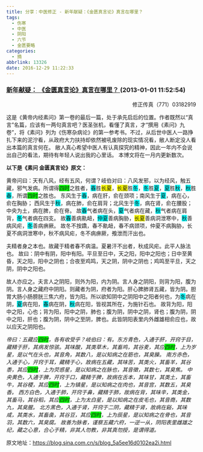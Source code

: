 ```yaml
---
title: 分享：中医修正 - 新年献疑：《金匮真言论》真言在哪里？
tags:
  - 伤寒
  - 中医
  - 阴阳
  - 六节
  - 金匮要略
categories:
  - 摘
abbrlink: 13326
date: 2016-12-29 11:22:33
---
```

###  [新年献疑： 《金匮真言论》真言在哪里？ ](https://blog.sina.com.cn/s/blog_5a5ee16d0102ea2i.html  "跳转至原文") (2013-01-01 11:52:54)
<p ALIGN="right"><font STYLE="BACKGroUnD-CoLor: #ffffff">修正传真（771）03182919</FONT></P>

这是《黄帝内经素问》第一卷的最后一篇，处于承先启后的位置。作者既然以“真言”名篇，应该有一两句真言吧？医圣张机，看懂了真言，才“撰用《素问》九卷”，将《素问》列为《伤寒杂病论》的第一参考书。不过，从后世中医人一路挣扎下来的泥泞看，从政府大力扶持却依然被吼废除的现实情况看，敝人断定没人看出本篇的真言何在。
敝人真心希望中医人有认真探究的精神，因此一年内不会说出自己的看法，期待有年轻人说出我的心里话。
本博文将在一月内更新数次。

__以下是《素问 金匮真言论》原文：__

黄帝问曰：天有八风，经有五风，何谓？岐伯对曰：八风发邪，以为经风，触五藏，邪气发病。所谓得<span STYLE="background:lime;mso-highlight: lime">四时</span>之胜者，<span STYLE="background:aqua;mso-highlight:aqua">春</SPAN>胜<span STYLE="background:yellow;mso-highlight:yellow">长夏</SPAN>，<span STYLE="background:yellow;mso-highlight:yellow">长夏</SPAN>胜<span STYLE="background:aqua;mso-highlight:aqua">冬</SPAN>，<span STYLE="background:aqua;mso-highlight:aqua">冬</SPAN>胜<span STYLE="background:aqua;mso-highlight:aqua">夏</SPAN>，<span STYLE="background:aqua;mso-highlight:aqua">夏</SPAN>胜<span STYLE="background:aqua;mso-highlight:aqua">秋</SPAN>，<span STYLE="background:aqua;mso-highlight:aqua">秋</SPAN>胜<span STYLE="background:aqua;mso-highlight:aqua">春</SPAN>，所谓<span STYLE="background:lime;mso-highlight: lime">四时</span>之胜也。
东风生于<span STYLE="background:aqua;mso-highlight:aqua">春</SPAN>，病在肝，俞在颈项；南风生于<span STYLE="background:aqua;mso-highlight:aqua">夏</SPAN>，病在心，俞在胸胁；
西风生于<span STYLE="background:aqua;mso-highlight:aqua">秋</SPAN>，病在肺，俞在肩背；北风生于<span STYLE="background:aqua;mso-highlight:aqua">冬</SPAN>，病在肾，俞在腰股；中央为土，病在脾，俞在脊。
故<span STYLE="background:aqua;mso-highlight:aqua">春</SPAN>气者病在头，<span STYLE="background:aqua;mso-highlight:aqua">夏</SPAN>气者病在藏，<span STYLE="background:aqua;mso-highlight:aqua">秋</SPAN>气者病在肩背，<span STYLE="background:aqua;mso-highlight:aqua">冬</SPAN>气者病在四支。
故<span STYLE="background:aqua;mso-highlight:aqua">春</SPAN>善病鼽衄，<span STYLE="background:aqua;mso-highlight:aqua">仲夏</SPAN>善病胸胁，<span STYLE="background:yellow;mso-highlight:yellow">长夏</SPAN>善病洞泄寒中，<span STYLE="background:aqua;mso-highlight:aqua">秋</SPAN>善病风疟，<span STYLE="background:aqua;mso-highlight:aqua">冬</SPAN>善病痹厥。
故冬不按蹻，春不鼽衄，春不病颈项，仲夏不病胸胁，长夏不病洞泄寒中，秋不病风疟，冬不病痹厥，飧泄而汗出也。

夫精者身之本也。故藏于精者春不病温。夏暑汗不出者，秋成风疟。此平人脉法也。
故曰：阴中有阴，阳中有阳。平旦至日中，天之阳，阳中之阳也；日中至黄昏，天之阳，阳中之阴也；合夜至鸡鸣，天之阴，阴中之阴也；鸡鸣至平旦，天之阴，阴中之阳也。

故人亦应之。夫言人之阴阳，则外为阳，内为阴。言人身之阴阳，则背为阳，腹为阴。言人身之藏府中阴阳。则藏者为阴，府者为阳。肝心脾肺肾五藏，皆为阴。胆胃大肠小肠膀胱三焦六府，皆为阳。所以欲知阴中之阴阳中之阳者何也，为<span STYLE="background:aqua;mso-highlight:aqua">冬</SPAN>病在阴，<span STYLE="background:aqua;mso-highlight:aqua">夏</SPAN>病在阳，<span STYLE="background:aqua;mso-highlight:aqua">春</SPAN>病在阴，<span STYLE="background:aqua;mso-highlight:aqua">秋</SPAN>病在阳，皆视其所在，为施针石也。
故背为阳，阳中之阳，心也；背为阳，阳中之阴，肺也；腹为阴，阴中之阴，肾也；腹为阴，阴中之阳，肝也；腹为阴，阴中之至阴，脾也。此皆阴阳表里内外雌雄相俞应也，故以应天之阴阳也。


_帝曰：五藏应<span STYLE="background:lime;mso-highlight: lime">四时</span>，各有收受乎？岐伯曰：有。东方青色，入通于肝，开窍于目，藏精于肝，其病发惊骇。其味酸，其类草木，其畜鸡，其谷麦，其应<span STYLE="background:lime;mso-highlight: lime">四时</span>，上为岁星，是以气在头也，其音角，其数八，是以知病之在筋也，其臭臊。
南方赤色，入通于心，开窍于耳，藏精于心，故病在五藏，其味苦，其类火，其畜羊，其谷黍，其应<span STYLE="background:lime;mso-highlight: lime">四时</span>，上为荧惑星，是以知病之在脉也，其音徵，其数七，其臭焦。
中央黄色，入通于脾，开窍于口，藏精于脾，故病在舌本，其味甘，其类土，其畜牛，其谷稷，其应<span STYLE="background:lime;mso-highlight: lime">四时</span>，上为镇星，是以知病之在肉也，其音宫，其数五，其臭香。
西方白色，入通于肺，开窍于鼻，藏精于肺，故病在背，其味辛，其类金，其畜马，其谷稻，其应<span STYLE="background:lime;mso-highlight: lime">四时</span>，上为太白星，是以知病之在皮毛也，其音商，其数九，其臭腥。
北方黑色，入通于肾，开窍于二阴，藏精于肾，故病在谿，其味咸，其类水，其畜彘，其谷豆，其应<span STYLE="background:lime;mso-highlight: lime">四时</span>，上为辰星，是以知病之在骨也，其音羽，其数六，其臭腐。
故善为脉者，谨察五藏六府，一逆一从，阴阳表里雌雄之纪，藏之心意，合心于精，非其人勿教，非其真勿授，是谓得道。_


原文地址：https://blog.sina.com.cn/s/blog_5a5ee16d0102ea2i.html